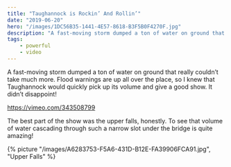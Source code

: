 ```yaml
---
title: "Taughannock is Rockin’ And Rollin’"
date: "2019-06-20"
hero: "/images/1DC56B35-1441-4E57-8618-B3F5B0F4270F.jpg"
description: "A fast-moving storm dumped a ton of water on ground that really couldn’t take much more. Flood warnings are up all over the place, so I knew that Taughannock would quickly pick up its volume and give a good show."
tags:
    - powerful
    - video
---
```


A fast-moving storm dumped a ton of water on ground that really couldn’t take much more. Flood warnings are up all over the place, so I knew that Taughannock would quickly pick up its volume and give a good show. It didn’t disappoint!

https://vimeo.com/343508799

The best part of the show was the upper falls, honestly. To see that volume of water cascading through such a narrow slot under the bridge is quite amazing!

{% picture "/images/A6283753-F5A6-431D-B12E-FA39906FCA91.jpg", "Upper Falls" %}
